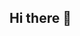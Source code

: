 ## Hi there 👋

<!--
**William-lee-28/William-lee-28** is a ✨ _special_ ✨ repository because its `README.md` (this file) appears on your GitHub profile.

Here are some ideas to get you started:

- 🔭 I’m currently working on ...
- 🌱 I’m currently learning ...
- 👯 I’m looking to collaborate on ...
- 🤔 I’m looking for help with ...
- 💬 Ask me about ...
- 📫 How to reach me: ...
- 😄 Pronouns: ...
- ⚡ Fun fact: ...


<img align="right" src="https://github-readme-stats.vercel.app/api?username=xmcy0011&show_icons=true&icon_color=CE1D2D&text_color=718096&bg_color=ffffff&hide_title=true" />
-->
